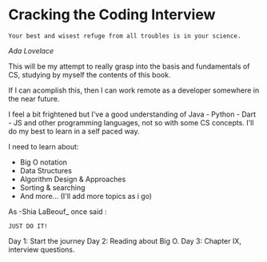 # Cracking the Coding Interview

`Your best and wisest refuge from all troubles is in your science.`

_Ada Lovelace_

This will be my attempt to really grasp into the basis and fundamentals of CS, studying by myself the contents of this book. 

If I can acomplish this, then I can work remote as a developer somewhere in the near future.

I feel a bit frightened but I've a good understanding of Java - Python - Dart - JS and other programming languages, not so with some CS concepts. I'll do my best to learn in a self paced way.

I need to learn about:

- Big O notation
- Data Structures 
- Algorithm Design & Approaches
- Sorting & searching
- And more... (I'll add more topics as i go)

As -Shia LaBeouf_ once said :

`JUST DO IT!`

Day 1: Start the journey
Day 2: Reading about Big O.
Day 3: Chapter IX, interview questions. 
